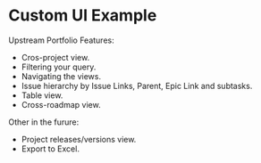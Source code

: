 # Custom UI Example

Upstream Portfolio Features:
- Cros-project view.
- Filtering your query.
- Navigating the views.
- Issue hierarchy by Issue Links, Parent, Epic Link and subtasks.
- Table view.
- Cross-roadmap view.

Other in the furure:
- Project releases/versions view.
- Export to Excel.

